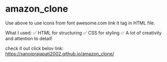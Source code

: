 # amazon_clone
 <link rel="stylesheet" href="https://cdnjs.cloudflare.com/ajax/libs/font-awesome/6.4.2/css/all.min.css"
        integrity="sha512-z3gLpd7yknf1YoNbCzqRKc4qyor8gaKU1qmn+CShxbuBusANI9QpRohGBreCFkKxLhei6S9CQXFEbbKuqLg0DA=="
        crossorigin="anonymous" referrerpolicy="no-referrer" />
Use above to use icons from font awesome.com link it <head> tag in HTML file.

What I used:
✅ HTML for structuring
✅ CSS for styling
✅ A lot of creativity and attention to detail!


check it out click belov link:
https://sanojprajapati2002.github.io/amazon_clone/
